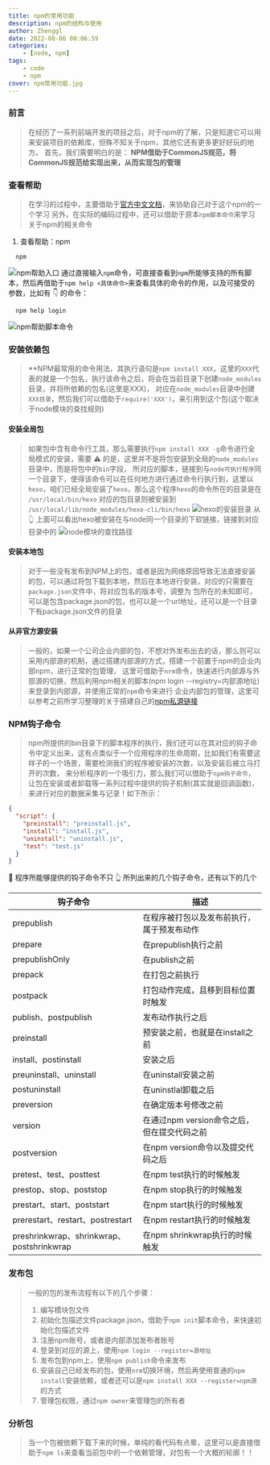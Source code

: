 ```yaml
---
title: npm的常用功能
description: npm的结构与使用
author: Zhenggl
date: 2022-08-06 00:06:59
categories:
    - [node, npm]
tags:
    - code
    - npm
cover: npm常用功能.jpg
---
```


### 前言
> 在经历了一系列前端开发的项目之后，对于npm的了解，只是知道它可以用来安装项目的依赖库，但殊不知关于npm，其他它还有更多更好好玩的地方。
> 首先，我们需要明白的是：
> **NPM借助于CommonJS规范，将CommonJS规范给实现出来，从而实现包的管理**

### 查看帮助
> 在学习的过程中，主要借助于[官方中文文档](https://www.npmjs.cn/)，来协助自己对于这个npm的一个学习
> 另外，在实际的编码过程中，还可以借助于原本`npm脚本命令`来学习关于npm的相关命令

1. 查看帮助：npm
```shell script
  npm
```
![npm帮助入口](npm帮助入口.png)
通过直接输入`npm`命令，可直接查看到`npm`所能够支持的所有脚本，然后再借助于`npm help <具体命令>`来查看具体的命令的作用，以及可接受的参数，比如有 :point_down: 的命令：
```shell script
  npm help login
```
![npm帮助脚本命令](npm帮助脚本命令.png)

### 安装依赖包
> **NPM最常用的命令用法，其执行语句是`npm install XXX`，这里的`XXX`代表的就是一个包名，执行该命令之后，将会在当前目录下创建`node_modules`目录，并将所依赖的包名(这里是XXX)，
> 对应在`node_modules`目录中创建`XXX目录`，然后我们可以借助于`require('XXX')`，来引用到这个包(这个取决于node模块的查找规则)

#### 安装全局包
> 如果包中含有命令行工具，那么需要执行`npm install XXX -g`命令进行全局模式的安装，需要 :warning: 的是，这里并不是将包安装到全局的`node_modules`目录中，而是将包中的`bin`字段，
> 所对应的脚本，链接到与`node可执行程序`同一个目录下，使得该命令可以在任何地方进行通过命令行执行到，这里以`hexo`，咱们已经全局安装了`hexo`，那么这个程序`hexo`的命令所在的目录是在
> `/usr/local/bin/hexo`
> 对应的包目录则被安装到
> `/usr/local/lib/node_modules/hexo-cli/bin/hexo`
![hexo的安装目录](hexo的安装目录.png)
从 :point_up_2: 上面可以看出hexo被安装在与node同一个目录的下软链接，链接到对应目录中的
![node模块的查找路径](node模块的查找路径.png)

#### 安装本地包
> 对于一些没有发布到NPM上的包，或者是因为网络原因导致无法直接安装的包，可以通过将包下载到本地，然后在本地进行安装，对应的只需要在`package.json`文件中，将对应包名的版本号，调整为
> 包所在的未知即可，可以是包含package.json的包，也可以是一个url地址，还可以是一个目录下有package.json文件的目录

#### 从非官方源安装
> 一般的，如果一个公司企业内部的包，不想对外发布出去的话，那么则可以采用内部源的机制，通过搭建内部源的方式，搭建一个前置于npm的企业内部npm，进行正常的包管理，
> 这里可借助于`nrm`命令，快速进行内部源与外部源的切换，然后利用npm相关的脚本(npm login --registry=内部源地址)来登录到内部源，并使用正常的`npm`命令来进行
> 企业内部包的管理，这里可以参考之前所学习整理的关于搭建自己的[npm私源链接](https://www.91temaichang.com/2021/03/08/verdaccio-custom-npm/)

### NPM钩子命令
> npm所提供的bin目录下的脚本程序的执行，我们还可以在其对应的钩子命令中定义出来，这有点类似于一个应用程序的生命周期，比如我们有需要这样子的一个场景，需要检测我们的程序被安装的次数，以及安装后被立马打开的次数，
> 来分析程序的一个吸引力，那么我们可以借助于`npm钩子命令`，让包在安装或者卸载等一系列过程中提供的钩子机制(其实就是回调函数)，来进行对应的数据采集与记录！如下所示：

```json
{
  "script": {
    "preinstall": "preinstall.js",
    "install": "install.js",
    "uninstall": "uninstall.js",
    "test": "test.js"
  }
}
```
:star2: 程序所能够提供的钩子命令不只 :point_up_2: 所列出来的几个钩子命令，还有以下的几个

| 钩子命令 | 描述 |
|---|---|
| prepublish | 在程序被打包以及发布前执行，属于预发布动作 |
| prepare | 在prepublish执行之前 |
| prepublishOnly | 在publish之前 |
| prepack | 在打包之前执行 |
| postpack | 打包动作完成，且移到目标位置时触发 |
| publish、postpublish | 发布动作执行之后 |
| preinstall | 预安装之前，也就是在install之前 |
| install、postinstall | 安装之后 |
| preuninstall、uninstall | 在uninstall安装之前 |
| postuninstall | 在uninstlal卸载之后 |
| preversion | 在确定版本号修改之前 |
| version | 在通过npm version命令之后，但在提交代码之前 |
| postversion | 在npm version命令以及提交代码之后 |
| pretest、test、posttest | 在npm test执行的时候触发 |
| prestop、stop、poststop | 在npm stop执行的时候触发 |
| prestart、start、poststart | 在npm start执行的时候触发 |
| prerestart、restart、postrestart | 在npm restart执行的时候触发 |
| preshrinkwrap、shrinkwrap、postshrinkwrap | 在npm shrinkwrap执行的时候触发 |

### 发布包
> 一般的包的发布流程有以下的几个步骤：
> 1. 编写模块包文件
> 2. 初始化包描述文件package.json，借助于`npm init`脚本命令，来快速初始化包描述文件
> 3. 注册npm账号，或者是内部添加发布者账号
> 4. 登录到对应的源上，使用`npm login --register=源地址`
> 5. 发布包到npm上，使用`npm publish`命令来发布
> 6. 安装自己已经发布的包，使用`nrm`切换环境，然后再使用普通的`npm install`安装依赖，或者还可以是`npm install XXX --register=npm源`的方式
> 7. 管理包权限，通过`npm owner`来管理包的所有者

### 分析包
> 当一个包被依赖下载下来的时候，单纯的看代码有点晕，这里可以是直接借助于`npm ls`来查看当前包中的一个依赖管理，对包有一个大概的轮廓！！
